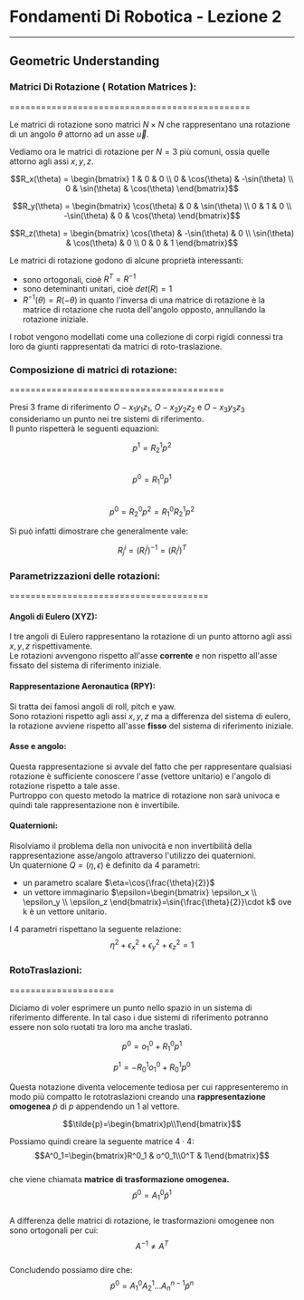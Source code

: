 <script type="text/javascript"
  src="https://cdnjs.cloudflare.com/ajax/libs/mathjax/2.7.0/MathJax.js?config=TeX-AMS_CHTML">
</script>
<script type="text/x-mathjax-config">
  MathJax.Hub.Config({
    tex2jax: {
      inlineMath: [['$','$'], ['\\(','\\)']],
      processEscapes: true},
      jax: ["input/TeX","input/MathML","input/AsciiMath","output/CommonHTML"],
      extensions: ["tex2jax.js","mml2jax.js","asciimath2jax.js","MathMenu.js","MathZoom.js","AssistiveMML.js", "[Contrib]/a11y/accessibility-menu.js"],
      TeX: {
      extensions: ["AMSmath.js","AMSsymbols.js","noErrors.js","noUndefined.js"],
      equationNumbers: {
      autoNumber: "AMS"
      }
    }
  });
</script>

Fondamenti Di Robotica - Lezione 2
==================================


--------------------------
## Geometric Understanding


### Matrici Di Rotazione ( Rotation Matrices ):
==============================================

Le matrici di rotazione sono matrici $N \times N$ che rappresentano una rotazione di un angolo $\theta$ attorno ad un asse $\vec{u}$.  

Vediamo ora le matrici di rotazione per $N=3$ più comuni, ossia quelle attorno agli assi $x,y,z$.  

$$R_x(\theta) = \begin{bmatrix} 1 & 0 & 0 \\ 0 & \cos(\theta) & -\sin(\theta) \\ 0 & \sin(\theta) & \cos(\theta) \end{bmatrix}$$

$$R_y(\theta) = \begin{bmatrix} \cos(\theta) & 0 & \sin(\theta) \\ 0 & 1 & 0 \\ -\sin(\theta) & 0 & \cos(\theta) \end{bmatrix}$$

$$R_z(\theta) = \begin{bmatrix} \cos(\theta) & -\sin(\theta) & 0 \\ \sin(\theta) & \cos(\theta) & 0 \\ 0 & 0 & 1 \end{bmatrix}$$


Le matrici di rotazione godono di alcune proprietà interessanti:
- sono ortogonali, cioè $R^T = R^{-1}$
- sono deteminanti unitari, cioè $det(R) = 1$
- $R^{-1}(\theta) = R(-\theta)$ in quanto l'inversa di una matrice di rotazione è la matrice di rotazione che ruota dell'angolo opposto, annullando la rotazione iniziale.  

I robot vengono modellati come una collezione di corpi rigidi connessi tra loro da giunti rappresentati da matrici di roto-traslazione.  

### Composizione di matrici di rotazione:
=========================================

Presi 3 frame di riferimento $O-x_1y_1z_1$, $O-x_2y_2z_2$ e $O-x_3y_3z_3$ consideriamo un punto nei tre sistemi di riferimento.  
Il punto rispetterà le seguenti equazioni:  

$$p^1=R^1_2p^2$$  
$$p^0=R^0_1p^1$$  
$$p^0=R^0_2p^2=R^0_1R^1_2p^2$$  

Si può infatti dimostrare che generalmente vale:  

$$R^i_j=(R^j_i)^{-1}=(R^j_i)^T$$  


### Parametrizzazioni delle rotazioni:
======================================

#### Angoli di Eulero (XYZ):

I tre angoli di Eulero rappresentano la rotazione di un punto attorno agli assi $x,y,z$ rispettivamente.  
Le rotazioni avvengono rispetto all'asse **corrente** e non rispetto all'asse fissato del sistema di riferimento iniziale.  

#### Rappresentazione Aeronautica (RPY):

Si tratta dei famosi angoli di roll, pitch e yaw.  
Sono rotazioni rispetto agli assi $x,y,z$ ma
a differenza del sistema di eulero, la rotazione avviene rispetto all'asse **fisso** del sistema di riferimento iniziale.  

#### Asse e angolo:

Questa rappresentazione si avvale del fatto che per rappresentare qualsiasi rotazione è sufficiente conoscere l'asse (vettore unitario) e l'angolo di rotazione rispetto a tale asse.  
Purtroppo con questo metodo la matrice di rotazione non sarà univoca e quindi tale rappresentazione non è invertibile.  

#### Quaternioni:

Risolviamo il problema della non univocità e non invertibilità della rappresentazione asse/angolo attraverso l'utilizzo dei quaternioni.  
Un quaternione $Q=(\eta, \epsilon)$ è definito da 4 parametri:  
- un parametro scalare $\eta=\cos{\frac{\theta}{2}}$  
- un vettore immaginario $\epsilon=\begin{bmatrix} \epsilon_x \\ \epsilon_y \\ \epsilon_z \end{bmatrix}=\sin{\frac{\theta}{2}}\cdot k$ ove k è un vettore unitario.  

I 4 parametri rispettano la seguente relazione:  
$$\eta^2+\epsilon_x^2+\epsilon_y^2+\epsilon_z^2=1$$  

### RotoTraslazioni:
====================

Diciamo di voler esprimere un punto nello spazio in un sistema di riferimento differente. In tal caso i due sistemi di riferimento potranno essere non solo ruotati tra loro ma anche traslati.  

$$p^0=o^0_1+R^0_1p^1$$

$$p^1=-R^1_0o^0_1+R^1_0p^0$$

Questa notazione diventa velocemente tediosa per cui rappresenteremo in modo più compatto le rototraslazioni creando una **rappresentazione omogenea**  $\tilde{p}$ di $p$ appendendo un $1$ al vettore.  

$$\tilde{p}=\begin{bmatrix}p\\1\end{bmatrix}$$  

Possiamo quindi creare la seguente matrice $4\cdot 4$:
$$A^0_1=\begin{bmatrix}R^0_1 & o^0_1\\0^T & 1\end{bmatrix}$$  
che viene chiamata **matrice di trasformazione omogenea.**  
$$\tilde{p}^0=A^0_1\tilde{p}^1$$  
A differenza delle matrici di rotazione, le trasformazioni omogenee non sono ortogonali per cui:  
$$A^{-1}\neq A^T$$  
Concludendo possiamo dire che:  
$$\tilde{p}^0=A^0_1A^1_2\dots A^{n-1}_{n}\tilde{p}^n$$  
